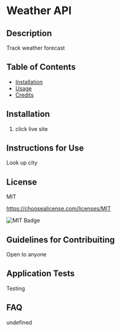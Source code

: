 # Weather API

  ## Description

  Track weather forecast

  ## Table of Contents

  - [Installation](#installation)
  - [Usage](#usage)
  - [Credits](#credits)

  ## Installation

   1. click live site

  ## Instructions for Use

   Look up city

   
   ## License
  
  MIT 
  
  https://choosealicense.com/licenses/MIT

  ![MIT Badge](https://img.shields.io/badge/License-MIT-brightgreen)
  

   ## Guidelines for Contribuiting

   Open to anyone

   ## Application Tests

   Testing

   ## FAQ

   undefined



  
